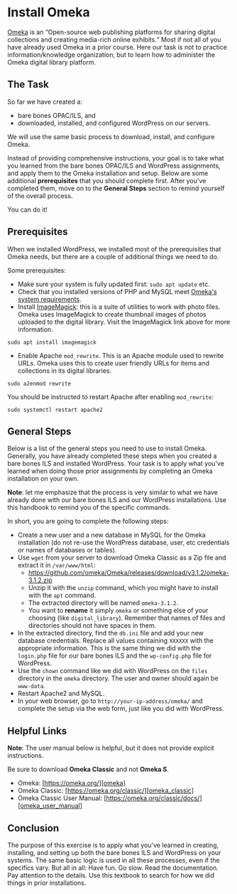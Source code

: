 # Install Omeka

[Omeka][omeka] is an <q>Open-source web publishing platforms for sharing digital collections and creating media-rich online exhibits.</q>
Most if not all of you have already used Omeka in a prior course.
Here our task is not to practice information/knowledge organization, but to learn how to administer the Omeka digital library platform.

## The Task

So far we have created a:

- bare bones OPAC/ILS, and
- downloaded, installed, and configured WordPress on our servers.

We will use the same basic process to download, install, and configure Omeka.

Instead of providing comprehensive instructions, your goal is to take what you learned from the
bare bones OPAC/ILS and WordPress assignments, and apply them to the Omeka installation and setup.
Below are some additional **prerequisites** that you should complete first.
After you've completed them, move on to the **General Steps** section to
remind yourself of the overall process.

You can do it!

## Prerequisites

When we installed WordPress, we installed most of the prerequisites that Omeka needs, but
there are a couple of additional things we need to do.

Some prerequisites:

- Make sure your system is fully updated first: `sudo apt update` etc.
- Check that you installed versions of PHP and MySQL meet [Omeka's system requirements][system_requirements_omeka].
- Install [ImageMagick][imagemagick]: this is a suite of utilities to work with photo files.
  Omeka uses ImageMagick to create thumbnail images of photos uploaded to the digital library.
  Visit the ImageMagick link above for more information.

```
sudo apt install imagemagick
```

- Enable Apache `mod_rewrite`.
  This is an Apache module used to rewrite URLs.
  Omeka uses this to create user friendly URLs for items and collections in its digital libraries.

```
sudo a2enmod rewrite
```

You should be instructed to restart Apache after enabling `mod_rewrite`:

```
sudo systemctl restart apache2
```

## General Steps

Below is a list of the general steps you need to use to install Omeka.
Generally, you have already completed these steps when you created a bare bones ILS and installed WordPress.
Your task is to apply what you've learned when doing those prior assignments by completing an Omeka installation on your own.

**Note**: let me emphasize that the process is very similar to what
we have already done with our bare bones ILS and our WordPress installations.
Use this handbook to remind you of the specific commands.

In short, you are going to complete the following steps:

- Create a new user and a new database in MySQL for the Omeka installation
  (do not re-use the WordPress database, user, etc credentials or names of databases or tables).
- Use `wget` from your server to download Omeka Classic as a Zip file and extract it in `/var/www/html`:
    - https://github.com/omeka/Omeka/releases/download/v3.1.2/omeka-3.1.2.zip
    - Unzip it with the `unzip` command, which you might have to install with the `apt` command.
    - The extracted directory will be named `omeka-3.1.2`.
    - You want to **rename** it simply `omeka` or something else of your choosing (like `digital_library`).
      Remember that names of files and directories should not have spaces in them.
- In the extracted directory, find the `db.ini` file and add your new database credentials.
  Replace all values containing `XXXXXX` with the appropriate information.
  This is the same thing we did with the `login.php` file for our bare bones ILS and the `wp-config.php` file for WordPress.
- Use the `chown` command like we did with WordPress on the `files` directory in the `omeka` directory.
  The user and owner should again be `www-data`.
- Restart Apache2 and MySQL.
- In your web browser, go to `http://your-ip-address/omeka/` and complete the setup via the web form, just like you did with WordPress.

## Helpful Links

**Note**: The user manual below is helpful, but it does not provide explicit instructions.

Be sure to download **Omeka Classic** and not **Omeka S**.

- Omeka: [https://omeka.org/][omeka]
- Omeka Classic: [https://omeka.org/classic/][omeka_classic]
- Omeka Classic User Manual: [https://omeka.org/classic/docs/][omeka_user_manual]

## Conclusion

The purpose of this exercise is to apply what you've learned in
creating, installing, and setting up both the bare bones ILS and WordPress on your systems.
The same basic logic is used in all these processes, even if the specifics vary.
But all in all:
Have fun.
Go slow.
Read the documentation.
Pay attention to the details.
Use this textbook to search for how we did things in prior installations.

[imagemagick]:https://imagemagick.org/index.php
[omeka_classic]:https://omeka.org/classic/
[omeka]:https://omeka.org/
[omeka_user_manual]:https://omeka.org/classic/docs/
[system_requirements_omeka]:https://omeka.org/classic/docs/Installation/System_Requirements/
